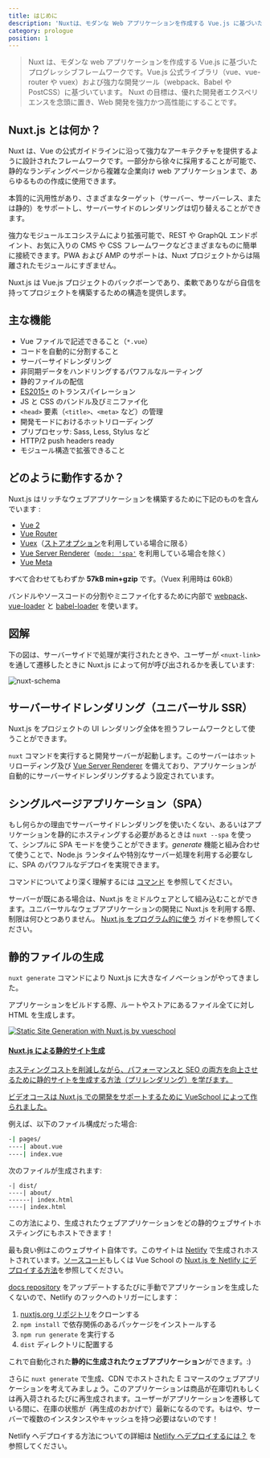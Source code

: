 ```yaml
---
title: はじめに
description: 'Nuxtは、モダンな Web アプリケーションを作成する Vue.js に基づいたプログレッシブフレームワークです。Vue.js 公式ライブラリ（vue、vue-router や vuex）および強力な開発ツール（webpack、Babel や PostCSS）に基づいています。'
category: prologue
position: 1
---
```


> Nuxt は、モダンな web アプリケーションを作成する Vue.js に基づいたプログレッシブフレームワークです。Vue.js 公式ライブラリ（vue、vue-router や vuex）および強力な開発ツール（webpack、Babel や PostCSS）に基づいています。 Nuxt の目標は、優れた開発者エクスペリエンスを念頭に置き、Web 開発を強力かつ高性能にすることです。

## Nuxt.js とは何か？

Nuxt は、Vue の公式ガイドラインに沿って強力なアーキテクチャを提供するように設計されたフレームワークです。一部分から徐々に採用することが可能で、静的なランディングページから複雑な企業向け web アプリケーションまで、あらゆるものの作成に使用できます。

本質的に汎用性があり、さまざまなターゲット（サーバー、サーバーレス、または静的）をサポートし、サーバーサイドのレンダリングは切り替えることができます。

強力なモジュールエコシステムにより拡張可能で、REST や GraphQL エンドポイント、お気に入りの CMS や CSS フレームワークなどさまざまなものに簡単に接続できます。PWA および AMP のサポートは、Nuxt プロジェクトからは隔離されたモジュールにすぎません。

Nuxt.js は Vue.js プロジェクトのバックボーンであり、柔軟でありながら自信を持ってプロジェクトを構築するための構造を提供します。

## 主な機能

- Vue ファイルで記述できること（`*.vue`）
- コードを自動的に分割すること
- サーバーサイドレンダリング
- 非同期データをハンドリングするパワフルなルーティング
- 静的ファイルの配信
- [ES2015+](https://babeljs.io/docs/en/learn/) のトランスパイレーション
- JS と CSS のバンドル及びミニファイ化
- `<head>` 要素（`<title>`、`<meta>` など）の管理
- 開発モードにおけるホットリローディング
- プリプロセッサ: Sass, Less, Stylus など
- HTTP/2 push headers ready
- モジュール構造で拡張できること

## どのように動作するか？

Nuxt.js はリッチなウェブアプリケーションを構築するために下記のものを含んでいます :

- [Vue 2](https://vuejs.org/)
- [Vue Router](https://router.vuejs.org/ja/)
- [Vuex](https://vuex.vuejs.org/ja/)（[ストアオプション](/guide/vuex-store)を利用している場合に限る）
- [Vue Server Renderer](https://ssr.vuejs.org/ja/)（[`mode: 'spa'`](/api/configuration-mode) を利用している場合を除く）
- [Vue Meta](https://github.com/nuxt/vue-meta)

すべて合わせてもわずか **57kB min+gzip** です。（Vuex 利用時は 60kB）

<div class="Alert">

バンドルやソースコードの分割やミニファイ化するために内部で [webpack](https://github.com/webpack/webpack)、[vue-loader](https://github.com/vuejs/vue-loader) と [babel-loader](https://github.com/babel/babel-loader) を使います。

</div>

## 図解

下の図は、サーバーサイドで処理が実行されたときや、ユーザーが `<nuxt-link>` を通して遷移したときに Nuxt.js によって何が呼び出されるかを表しています:

![nuxt-schema](/nuxt-schema.svg)

## サーバーサイドレンダリング（ユニバーサル SSR）

Nuxt.js をプロジェクトの UI レンダリング全体を担うフレームワークとして使うことができます。

`nuxt` コマンドを実行すると開発サーバーが起動します。このサーバーはホットリローディング及び [Vue Server Renderer](https://ssr.vuejs.org/ja/) を備えており、アプリケーションが自動的にサーバーサイドレンダリングするよう設定されています。

## シングルページアプリケーション（SPA）

もし何らかの理由でサーバーサイドレンダリングを使いたくない、あるいはアプリケーションを静的にホスティングする必要があるときは `nuxt --spa` を使って、シンプルに SPA モードを使うことができます。_generate_ 機能と組み合わせて使うことで、Node.js ランタイムや特別なサーバー処理を利用する必要なしに、SPA のパワフルなデプロイを実現できます。

コマンドについてより深く理解するには [コマンド](/guide/commands) を参照してください。

サーバーが既にある場合は、Nuxt.js をミドルウェアとして組み込むことができます。ユニバーサルなウェブアプリケーションの開発に Nuxt.js を利用する際、制限は何ひとつありません。 [Nuxt.js をプログラム的に使う](/api/nuxt) ガイドを参照してください。

## 静的ファイルの生成

`nuxt generate` コマンドにより Nuxt.js に大きなイノベーションがやってきました。

アプリケーションをビルドする際、ルートやストアにあるファイル全てに対し HTML を生成します。

<div>
  <a href="https://vueschool.io/courses/static-site-generation-with-nuxtjs?friend=nuxt" target="_blank" class="Promote">
    <img src="/static-site-generation-with-nuxtjs.png" alt="Static Site Generation with Nuxt.js by vueschool"/>
    <div class="Promote__Content">
      <h4 class="Promote__Content__Title">Nuxt.js による静的サイト生成</h4>
      <p class="Promote__Content__Description">ホスティングコストを削減しながら、パフォーマンスと SEO の両方を向上させるために静的サイトを生成する方法（プリレンダリング）を学びます。</p>
      <p class="Promote__Content__Signature">ビデオコースは Nuxt.js での開発をサポートするために VueSchool によって作られました｡</p>
    </div>
  </a>
</div>

例えば、以下のファイル構成だった場合:

```bash
-| pages/
----| about.vue
----| index.vue
```

次のファイルが生成されます:

```
-| dist/
----| about/
------| index.html
----| index.html
```

この方法により、生成されたウェブアプリケーションをどの静的ウェブサイトホスティングにもホストできます！

最も良い例はこのウェブサイト自体です。このサイトは [Netlify](https://www.netlify.com) で生成されホストされています。[ソースコード](https://github.com/nuxt/nuxtjs.org)もしくは Vue School の [Nuxt.js を Netlify にデプロイする方法](https://vueschool.io/lessons/how-to-deploy-nuxtjs-to-netlify?friend=nuxt)を参照してください。

[docs repository](https://github.com/nuxt/docs) をアップデートするたびに手動でアプリケーションを生成したくないので、Netlify のフックへのトリガーにします：

1. [nuxtjs.org リポジトリ](https://github.com/nuxt/nuxtjs.org)をクローンする
2. `npm install` で依存関係のあるパッケージをインストールする
3. `npm run generate` を実行する
4. `dist` ディレクトリに配置する

これで自動化された**静的に生成されたウェブアプリケーション**ができます。:)

さらに `nuxt generate` で生成、CDN でホストされた E コマースのウェブアプリケーションを考えてみましょう。このアプリケーションは商品が在庫切れもしくは再入荷されるたびに再生成されます。ユーザーがアプリケーションを遷移している間に、在庫の状態が（再生成のおかげで）最新になるのです。もはや、サーバーで複数のインスタンスやキャッシュを持つ必要はないのです！

<div class="Alert">

Netlify へデプロイする方法についての詳細は [Netlify へデプロイするには？](/faq/netlify-deployment) を参照してください。

</div>
